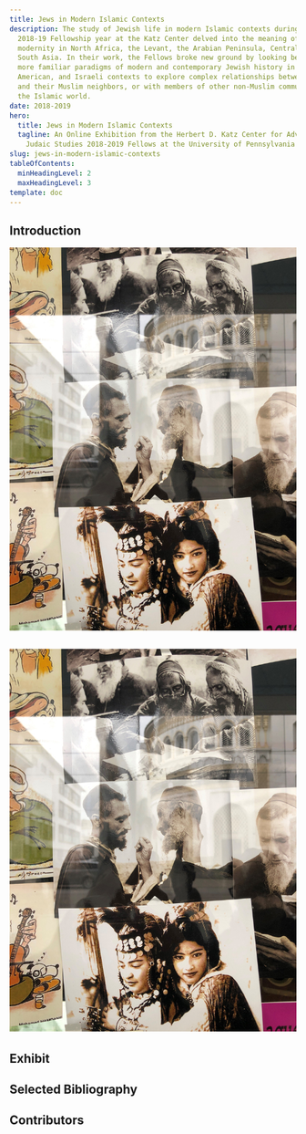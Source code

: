 ```yaml
---
title: Jews in Modern Islamic Contexts
description: The study of Jewish life in modern Islamic contexts during the
  2018-19 Fellowship year at the Katz Center delved into the meaning of
  modernity in North Africa, the Levant, the Arabian Peninsula, Central and
  South Asia. In their work, the Fellows broke new ground by looking beyond the
  more familiar paradigms of modern and contemporary Jewish history in European,
  American, and Israeli contexts to explore complex relationships between Jews
  and their Muslim neighbors, or with members of other non-Muslim communities in
  the Islamic world.
date: 2018-2019
hero:
  title: Jews in Modern Islamic Contexts
  tagline: An Online Exhibition from the Herbert D. Katz Center for Advanced
    Judaic Studies 2018-2019 Fellows at the University of Pennsylvania
slug: jews-in-modern-islamic-contexts
tableOfContents:
  minHeadingLevel: 2
  maxHeadingLevel: 3
template: doc
---
```

## Introduction

![](public/assets/images/JewsinModernIslamicContexts/nizri-collage.jpg)

## ![](/public/assets/images/JewsinModernIslamicContexts/nizri-collage.jpg)

## Exhibit

## Selected Bibliography

## Contributors